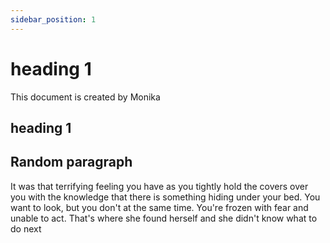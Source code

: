 ```yaml
---
sidebar_position: 1
---
```


# heading 1

This document is created by Monika 

## heading 1


## Random paragraph

It was that terrifying feeling you have as you tightly hold the covers over you with the knowledge that there is something hiding under your bed. You want to look, but you don't at the same time. You're frozen with fear and unable to act. That's where she found herself and she didn't know what to do next

